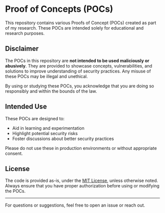# Proof of Concepts (POCs)

This repository contains various Proofs of Concept (POCs) created as part of my research. These POCs are intended solely for educational and research purposes.

## Disclaimer

The POCs in this repository are **not intended to be used maliciously or abusively**. They are provided to showcase concepts, vulnerabilities, and solutions to improve understanding of security practices. Any misuse of these POCs may be illegal and unethical.

By using or studying these POCs, you acknowledge that you are doing so responsibly and within the bounds of the law.

## Intended Use

These POCs are designed to:

- Aid in learning and experimentation
- Highlight potential security risks
- Foster discussions about better security practices

Please do not use these in production environments or without appropriate consent.

## License

The code is provided as-is, under the [MIT License](LICENSE), unless otherwise noted. Always ensure that you have proper authorization before using or modifying the POCs.

---

For questions or suggestions, feel free to open an issue or reach out.
